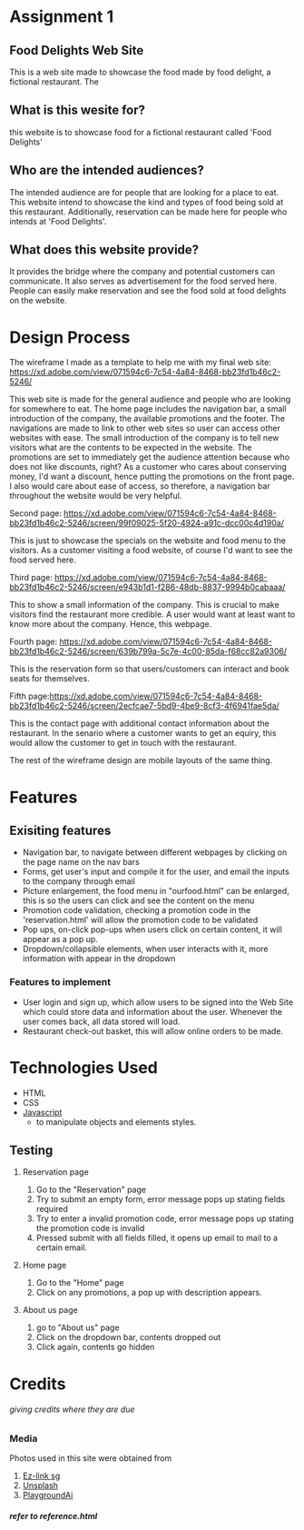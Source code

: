 # Assignment 1

## Food Delights Web Site

This is a web site made to showcase the food made by food delight, a fictional restaurant. The

## What is this wesite for?

this website is to showcase food for a fictional restaurant called 'Food Delights'

## Who are the intended audiences?

The intended audience are for people that are looking for a place to eat. This website intend to showcase the kind and types of food being sold at this restaurant. Additionally, reservation can be made here for people who intends at 'Food Delights'.

## What does this website provide?

It provides the bridge where the company and potential customers can communicate. It also serves as advertisement for the food served here. People can easily make reservation and see the food sold at food delights on the website.

# Design Process

The wireframe I made as a template to help me with my final web site:
https://xd.adobe.com/view/071594c6-7c54-4a84-8468-bb23fd1b46c2-5246/

This web site is made for the general audience and people who are looking for somewhere to eat. The home page includes the navigation bar, a small introduction of the company, the available promotions and the footer. The navigations are made to link to other web sites so user can access other websites with ease. The small introduction of the company is to tell new visitors what are the contents to be expected in the website. The promotions are set to immediately get the audience attention because who does not like discounts, right? As a customer who cares about conserving money, I'd want a discount, hence putting the promotions on the front page. I also would care about ease of access, so therefore, a navigation bar throughout the website would be very helpful.

Second page:
https://xd.adobe.com/view/071594c6-7c54-4a84-8468-bb23fd1b46c2-5246/screen/99f09025-5f20-4924-a91c-dcc00c4d190a/

This is just to showcase the specials on the website and food menu to the visitors. As a customer visiting a food website, of course I'd want to see the food served here.

Third page:
https://xd.adobe.com/view/071594c6-7c54-4a84-8468-bb23fd1b46c2-5246/screen/e943b1d1-f286-48db-8837-9994b0cabaaa/

This to show a small information of the company. This is crucial to make visitors find the restaurant more credible. A user would want at least want to know more about the company. Hence, this webpage.

Fourth page:
https://xd.adobe.com/view/071594c6-7c54-4a84-8468-bb23fd1b46c2-5246/screen/639b799a-5c7e-4c00-85da-f68cc82a9306/

This is the reservation form so that users/customers can interact and book seats for themselves.

Fifth page:https://xd.adobe.com/view/071594c6-7c54-4a84-8468-bb23fd1b46c2-5246/screen/2ecfcae7-5bd9-4be9-8cf3-4f6941fae5da/

This is the contact page with additional contact information about the restaurant. In the senario where a customer wants to get an equiry, this would allow the customer to get in touch with the restaurant.

The rest of the wireframe design are mobile layouts of the same thing.

# Features

## Exisiting features

- Navigation bar, to navigate between different webpages by clicking on the page name on the nav bars
- Forms, get user's input and compile it for the user, and email the inputs to the company through email
- Picture enlargement, the food menu in "ourfood.html" can be enlarged, this is so the users can click and see the content on the menu
- Promotion code validation, checking a promotion code in the 'reservation.html' will allow the promotion code to be validated
- Pop ups, on-click pop-ups when users click on certain content, it will appear as a pop up.
- Dropdown/collapsible elements, when user interacts with it, more information with appear in the dropdown

### Features to implement

- User login and sign up, which allow users to be signed into the Web Site which could store data and information about the user. Whenever the user comes back, all data stored will load.
- Restaurant check-out basket, this will allow online orders to be made.

# Technologies Used

- HTML
- CSS
- [Javascript](https://www.javascript.com/)
  - to manipulate objects and elements styles.

## Testing

1. Reservation page

   1. Go to the "Reservation" page
   2. Try to submit an empty form, error message pops up stating fields required
   3. Try to enter a invalid promotion code, error message pops up stating the promotion code is invalid
   4. Pressed submit with all fields filled, it opens up email to mail to a certain email.

2. Home page

   1. Go to the "Home" page
   2. Click on any promotions, a pop up with description appears.

3. About us page
   1. go to "About us" page
   2. Click on the dropdown bar, contents dropped out
   3. Click again, contents go hidden

# Credits

###### giving credits where they are due

### Media

Photos used in this site were obtained from

1. [Ez-link sg](https://www.transitlink.com.sg/concession-cards/)
2. [Unsplash](https://unsplash.com/)
3. [PlaygroundAi](https://playgroundai.com/)

##### refer to reference.html
